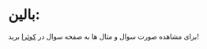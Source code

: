 # بالین:

برای مشاهده صورت سوال و مثال ها به صفحه سوال در [کوئرا](https://quera.org/problemset/175292/) برید!